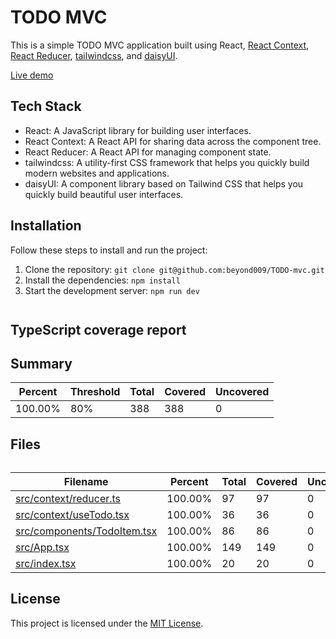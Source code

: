 # TODO MVC

This is a simple TODO MVC application built using React, [React Context](https://reactjs.org/docs/context.html), [React Reducer](https://reactjs.org/docs/hooks-reference.html#usereducer), [tailwindcss](https://tailwindcss.com/), and [daisyUI](https://daisyui.com/).

[Live demo](https://beyond009.github.io/TODO-mvc/)

## Tech Stack

- React: A JavaScript library for building user interfaces.
- React Context: A React API for sharing data across the component tree.
- React Reducer: A React API for managing component state.
- tailwindcss: A utility-first CSS framework that helps you quickly build modern websites and applications.
- daisyUI: A component library based on Tailwind CSS that helps you quickly build beautiful user interfaces.

## Installation

Follow these steps to install and run the project:

1. Clone the repository: `git clone git@github.com:beyond009/TODO-mvc.git`
2. Install the dependencies: `npm install`
3. Start the development server: `npm run dev`

  <!DOCTYPE html>
  <html>
    <body>
    <div style="margin-top:3em" class="ui container"><h2 class="ui header">TypeScript coverage report</h2><h2 class="ui header">Summary</h2><table class="ui celled table"><thead class=""><tr class=""><th class="">Percent</th><th class="">Threshold</th><th class="">Total</th><th class="">Covered</th><th class="">Uncovered</th></tr></thead><tbody class=""><tr class="positive"><td class="">100.00%</td><td class="">80%</td><td class="">388</td><td class="">388</td><td class="">0</td></tr></tbody></table><h2 class="ui header">Files</h2><table style="margin-top:2em" class="ui celled table sortable"><thead class=""><tr class=""><th class="">Filename</th><th class="">Percent</th><th class="">Total</th><th class="">Covered</th><th class="">Uncovered</th></tr></thead><tbody class=""><tr class="positive"><td class="selectable"><a style="color:inherit" href="files/src/context/reducer.ts.html">src/context/reducer.ts</a></td><td class="">100.00%</td><td class="">97</td><td class="">97</td><td class="">0</td></tr><tr class="positive"><td class="selectable"><a style="color:inherit" href="files/src/context/useTodo.tsx.html">src/context/useTodo.tsx</a></td><td class="">100.00%</td><td class="">36</td><td class="">36</td><td class="">0</td></tr><tr class="positive"><td class="selectable"><a style="color:inherit" href="files/src/components/TodoItem.tsx.html">src/components/TodoItem.tsx</a></td><td class="">100.00%</td><td class="">86</td><td class="">86</td><td class="">0</td></tr><tr class="positive"><td class="selectable"><a style="color:inherit" href="files/src/App.tsx.html">src/App.tsx</a></td><td class="">100.00%</td><td class="">149</td><td class="">149</td><td class="">0</td></tr><tr class="positive"><td class="selectable"><a style="color:inherit" href="files/src/index.tsx.html">src/index.tsx</a></td><td class="">100.00%</td><td class="">20</td><td class="">20</td><td class="">0</td></tr></tbody></table></div>
  </html>

## License

This project is licensed under the [MIT License](https://opensource.org/licenses/MIT).
